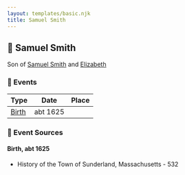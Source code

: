 ```yaml
---
layout: templates/basic.njk
title: Samuel Smith
---
```

## 🔵 Samuel Smith

Son of [Samuel Smith](/people/8/86804391) and [Elizabeth ](/people/7/71389724)

### 📆 Events

Type | Date | Place
------ | ------ | ------
[Birth](#event-32f273c0-5419-467a-b02c-dcf2ccb8250a) | abt 1625 |

### 📰 Event Sources

#### <a id="event-32f273c0-5419-467a-b02c-dcf2ccb8250a"></a> Birth, abt 1625
* History of the Town of Sunderland, Massachusetts  - 532